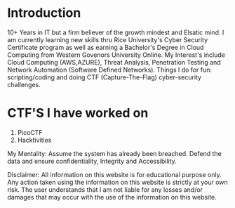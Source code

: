 # Introduction
10+ Years in IT but a firm believer of the growth mindest and Elsatic mind. I am currently learning new skills thru Rice University's Cyber Security Certificate program as well as earning a Bachelor's Degree in Cloud Computing from Western Govenors University Online.
My Interest's include Cloud Computing (AWS,AZURE), Threat Analysis, Penetration Testing and Network Automation (Software Defined Networks). 
Things I do for fun: scripting/coding and doing CTF (Capture-The-Flag) cyber-security challenges.
# CTF'S I have worked on
1) PicoCTF 
2) Hacktivities 


My Mentality: Assume the system has already been breached. Defend the data and ensure confidentiality, Integrity and Accessibility.


Disclaimer: All information on this website is for educational purpose only. Any action taken using the information on this website is strictly at your own risk. The user understands that I am not liable for any losses and/or damages that may occur with the use of the information on this website.
